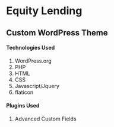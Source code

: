 <h1> Equity Lending </h1>
<h2>Custom WordPress Theme</h2>

<h4> Technologies Used </h4>
  <ol>
    <li>WordPress.org</li>
    <li>PHP</li>
    <li>HTML</li>
    <li>CSS</li>
    <li>Javascript/Jquery</li>
    <li>flaticon</li>
  </ol>

<h4> Plugins Used </h4>
  <ol>
    <li>Advanced Custom Fields</li>
  </ol>

